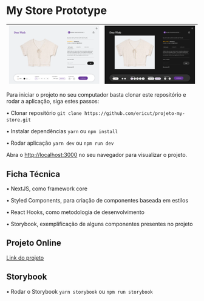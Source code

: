 # My Store Prototype

| ![Light Theme](https://github.com/ericut/projeto-my-store/blob/main/.doc/imgs/01-lighttheme.png) | ![Dark Theme](https://github.com/ericut/projeto-my-store/blob/main/.doc/imgs/02-darktheme.png) |
| ------------------------------------------------------------------------------------------------ | ---------------------------------------------------------------------------------------------- |

Para iniciar o projeto no seu computador basta clonar este repositório e rodar a aplicação, siga estes passos:

• Clonar repositório
`git clone https://github.com/ericut/projeto-my-store.git`

• Instalar dependências
`yarn` ou `npm install`

• Rodar aplicação
`yarn dev` ou `npm run dev`

Abra o [http://localhost:3000](http://localhost:3000) no seu navegador para visualizar o projeto.

## Ficha Técnica

• NextJS, como framework core

• Styled Components, para criação de componentes baseada em estilos

• React Hooks, como metodologia de desenvolvimento

• Storybook, exemplificação de alguns componentes presentes no projeto

## Projeto Online

[Link do projeto](https://myfashionstore.vercel.app/)

## Storybook

• Rodar o Storybook
`yarn storybook` ou `npm run storybook`
